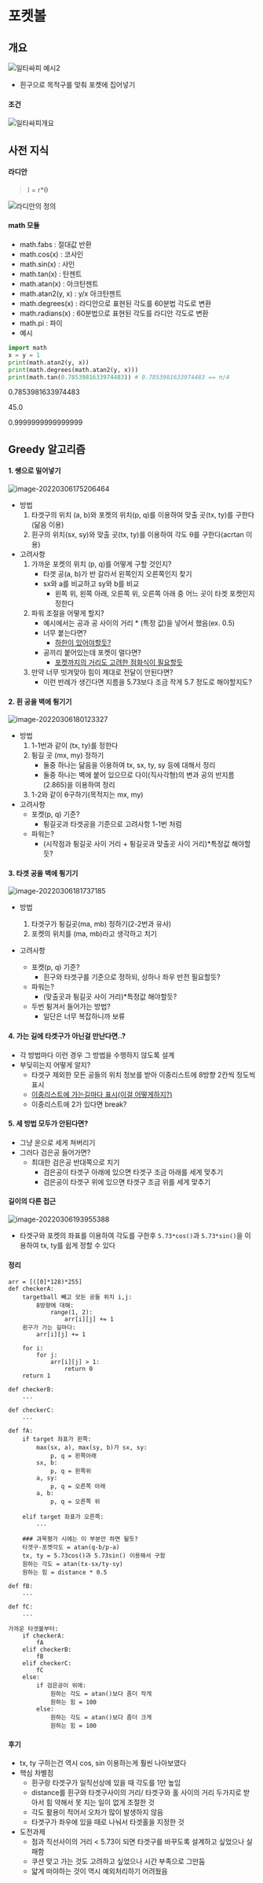 # 포켓볼

## 개요

![일타싸피 예시2](%ED%8F%AC%EC%BC%93%EB%B3%BC.assets/%EC%9D%BC%ED%83%80%EC%8B%B8%ED%94%BC%20%EC%98%88%EC%8B%9C2.PNG)

- 흰구으로 목적구를 맞춰 포켓에 집어넣기

#### 조건

![일타싸피개요](%ED%8F%AC%EC%BC%93%EB%B3%BC.assets/%EC%9D%BC%ED%83%80%EC%8B%B8%ED%94%BC%EA%B0%9C%EC%9A%94.PNG)



## 사전 지식

#### 라디안

> l = r*θ

![라디안의 정의](%ED%8F%AC%EC%BC%93%EB%B3%BC.assets/5-1.jpg)



#### math 모듈

- math.fabs : 절대값 반환
- math.cos(x) : 코사인
- math.sin(x) : 사인
- math.tan(x) : 탄젠트
- math.atan(x) : 아크탄젠트
- math.atan2(y, x) : y/x 아크탄젠트
- math.degrees(x) : 라디안으로 표현된 각도를 60분법 각도로 변환
- math.radians(x) : 60분법으로 표현된 각도를 라디안 각도로 변환
- math.pi : 파이
- 예시

```python
import math
x = y = 1
print(math.atan2(y, x))
print(math.degrees(math.atan2(y, x)))
print(math.tan(0.7853981633974483)) # 0.7853981633974483 == π/4
```

0.7853981633974483

45.0

0.9999999999999999



## Greedy 알고리즘

#### 1. 쌩으로 밀어넣기

![image-20220306175206464](%ED%8F%AC%EC%BC%93%EB%B3%BC.assets/image-20220306175206464.png)

- 방법
  1. 타겟구의 위치 (a, b)와 포켓의 위치(p, q)를 이용하여 맞출 곳(tx, ty)를 구한다(닮음 이용)
  2. 흰구의 위치(sx, sy)와 맞출 곳(tx, ty)를 이용하여 각도 θ를 구한다(acrtan 이용)
- 고려사항
  1. 가까운 포켓의 위치 (p, q)를 어떻게 구할 것인지?
     - 타겟 공(a, b)가 반 갈라서 왼쪽인지 오른쪽인지 찾기
     - sx와 a를 비교하고 sy와 b를 비교
       - 왼쪽 위, 왼쪽 아래, 오른쪽 위, 오른쪽 아래 중 어느 곳이 타겟 포켓인지 정한다
  2. 파워 조절을 어떻게 할지?
     - 예시에서는 공과 공 사이의 거리 * (특정 값)을 넣어서 했음(ex. 0.5)
     - 너무 붙는다면?
       - <u>하한이 있어야할듯?</u>
     - 공끼리 붙어있는데 포켓이 멀다면?
       - <u>포켓까지의 거리도 고려한 점화식이 필요할듯</u>
  3. 만약 너무 빗겨맞아 힘이 제대로 전달이 안된다면?
     - 이런 반례가 생긴다면 지름을 5.73보다 조금 작게 5.7 정도로 해야할지도?



#### 2. 흰 공을 벽에 튕기기

![image-20220306180123327](%ED%8F%AC%EC%BC%93%EB%B3%BC.assets/image-20220306180123327.png)

- 방법
  1. 1-1번과 같이 (tx, ty)를 정한다
  2. 튕길 곳 (mx, my) 정하기
     - 둘중 하나는 닮음을 이용하여 tx, sx, ty, sy 등에 대해서 정리
     - 둘중 하나는 벽에 붙어 있으므로 다이(직사각형)의 변과 공의 반지름(2.865)을 이용하여 정리
  3. 1-2와 같이 θ구하기(목적지는 mx, my)
- 고려사항
  - 포켓(p, q) 기준?
    - 튕길곳과 타겟공을 기준으로 고려사항 1-1번 처럼
  - 파워는?
    - (시작점과 튕길곳 사이 거리 + 튕길곳과 맞출곳 사이 거리)*특정값 해야할듯?



#### 3. 타겟 공을 벽에 튕기기

![image-20220306181737185](%ED%8F%AC%EC%BC%93%EB%B3%BC.assets/image-20220306181737185.png)

- 방법
  1. 타겟구가 튕길곳(ma, mb) 정하기(2-2번과 유사)
  2. 포켓의 위치를 (ma, mb)라고 생각하고 치기

- 고려사항
  - 포켓(p, q) 기준?
    - 흰구와 타겟구를 기준으로 정하되, 상하나 좌우 반전 필요할듯?
  - 파워는?
    - (맞출곳과 튕길곳 사이 거리)*특정값 해야할듯?
  - 두번 튕겨서 들어가는 방법?
    - 일단은 너무 복잡하니까 보류



#### 4. 가는 길에 타겟구가 아닌걸 만난다면..?

- 각 방법마다 이런 경우 그 방법을 수행하지 않도록 설계
- 부딪히는지 어떻게 알지?
  - 타겟구 제외한 모든 공들의 위치 정보를 받아 이중리스트에 8방향 2칸씩 정도씩 표시
  - <u>이중리스트에 가는길마다 표시(이걸 어떻게하지?)</u>
  - 이중리스트에 2가 있다면 break?



#### 5. 세 방법 모두가 안된다면?

- 그냥 운으로 세게 쳐버리기
- 그러다 검은공 들어가면?
  - 최대한 검은공 반대쪽으로 치기
    - 검은공이 타겟구 아래에 있으면 타겟구 조금 아래를 세게 맞추기
    - 검은공이 타겟구 위에 있으면 타겟구 조금 위를 세게 맞추기 



#### 길이의 다른 접근

![image-20220306193955388](%ED%8F%AC%EC%BC%93%EB%B3%BC.assets/image-20220306193955388.png)

- 타겟구와 포켓의 좌표를 이용하여 각도를 구한후 `5.73*cos()`과 `5.73*sin()`을 이용하여 tx, ty를 쉽게 정할 수 있다



#### 정리

```pseudocode
arr = [([0]*128)*255]
def checkerA:
    targetball 빼고 모든 공들 위치 i,j:
    	8방향에 대해:
    		range(1, 2):
	    		arr[i][j] += 1
	흰구가 가는 길마다:
	 	arr[i][j] += 1
	
	for i:
		for j:
			arr[i][j] > 1:
				return 0
	return 1
	
def checkerB:
    ...
    
def checkerC:
    ...
    
def fA: 
	if target 좌표가 왼쪽:
		max(sx, a), max(sy, b)가 sx, sy:
        	p, q = 왼쪽아래
        sx, b:
        	p, q = 왼쪽위
        a, sy:
        	p, q = 오른쪽 아래
       	a, b:
       		p, q = 오른쪽 위
       		
	elif target 좌표가 오른쪽:
		...
		
	### 과목평가 시에는 이 부분만 하면 될듯?		
    타겟구-포켓각도 = atan(q-b/p-a)
    tx, ty = 5.73cos()과 5.73sin() 이용해서 구함
    원하는 각도 = atan(tx-sx/ty-sy)
    원하는 힘 = distance * 0.5
    
def fB:
    ...
    
def fC:
    ...

가까운 타겟볼부터:
    if checkerA:
        fA
    elif checkerB:
        fB
    elif checkerC:
        fC
    else:
        if 검은공이 위에:
        	원하는 각도 = atan()보다 좀더 작게
        	원하는 힘 = 100
        else:
        	원하는 각도 = atan()보다 좀더 크게
        	원하는 힘 = 100
```



#### 후기

- tx, ty 구하는건 역시 cos, sin 이용하는게 훨씬 나아보였다
- 핵심 차별점
  - 흰구랑 타겟구가 일직선상에 있을 때 각도를 1만 높임
  - distance를 흰구와 타겟구사이의 거리/ 타겟구와 홀 사이의 거리 두가지로 받아서 힘 약해서 못 치는 일이 없게 조절한 것
  - 각도 활용이 적어서 오차가 많이 발생하지 않음
  - 타겟구가 좌우에 있을 때로 나눠서 타겟홀을 지정한 것
- 도전과제
  - 점과 직선사이의 거리 < 5.73이 되면 타겟구를 바꾸도록 설계하고 싶었으나 실패함
  - 쿠션 맞고 가는 것도 고려하고 싶었으나 시간 부족으로 그만둠
  - 얇게 떠야하는 것이 역시 예외처리하기 어려웠음
